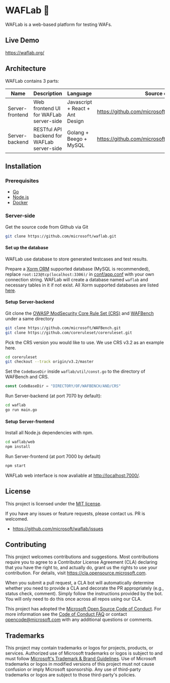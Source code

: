 WAFLab 🐾
====

WAFLab is a web-based platform for testing WAFs.

## Live Demo

https://waflab.org/

## Architecture

WAFLab contains 3 parts:

Name | Description | Language | Source code | Release
----|------|----|----|----
Server-frontend | Web frontend UI for WAFLab server-side | Javascript + React + Ant Design | https://github.com/microsoft/waflab/tree/master/web | N/A
Server-backend | RESTful API backend for WAFLab server-side | Golang + Beego + MySQL | https://github.com/microsoft/waflab | N/A

## Installation

### Prerequisites

- [Go](https://golang.org/)
- [Node.js](https://nodejs.org/)
- [Docker](https://www.docker.com/)

### Server-side

Get the source code from Github via Git

```bash
git clone https://github.com/microsoft/waflab.git
```

#### Set up the database

WAFLab use database to store generated testcases and test results.

Prepare a [Xorm ORM](https://gitea.com/xorm/xorm) supported database (MySQL is recommended), replace `root:123@tcp(localhost:3306)/` in [conf/app.conf](https://github.com/microsoft/waflab/blob/master/conf/app.conf) with your own connection string. WAFLab will create a database named `waflab` and necessary tables in it if not exist. All Xorm supported databases are listed [here](https://gitea.com/xorm/xorm#user-content-drivers-support).

#### Setup Server-backend

Git clone the [OWASP ModSecurity Core Rule Set (CRS)](https://github.com/coreruleset/coreruleset) and [WAFBench](https://github.com/microsoft/WAFBench) under a same directory

```bash
git clone https://github.com/microsoft/WAFBench.git
git clone https://github.com/coreruleset/coreruleset.git
```

Pick the CRS version you would like to use. We use CRS v3.2 as an example here.

```bash
cd coreruleset
git checkout --track origin/v3.2/master
```

Set the ```CodeBaseDir``` inside ```waflab/util/const.go``` to the directory of WAFBench and CRS.

```Go
const CodeBaseDir = "DIRECTORY/OF/WAFBENCH/AND/CRS"
```

Run Server-backend (at port 7070 by default):

```bash
cd waflab
go run main.go
 ```

#### Setup Server-frontend

Install all Node.js dependencies with npm.

```bash
cd waflab/web
npm install
```

Run Server-frontend (at port 7000 by default)

```bash
npm start
```

WAFLab web interface is now avaliable at [http://localhost:7000/](http://localhost:7000/).

## License

This project is licensed under the [MIT license](LICENSE).

If you have any issues or feature requests, please contact us. PR is welcomed.
- https://github.com/microsoft/waflab/issues

## Contributing

This project welcomes contributions and suggestions.  Most contributions require you to agree to a
Contributor License Agreement (CLA) declaring that you have the right to, and actually do, grant us
the rights to use your contribution. For details, visit https://cla.opensource.microsoft.com.

When you submit a pull request, a CLA bot will automatically determine whether you need to provide
a CLA and decorate the PR appropriately (e.g., status check, comment). Simply follow the instructions
provided by the bot. You will only need to do this once across all repos using our CLA.

This project has adopted the [Microsoft Open Source Code of Conduct](https://opensource.microsoft.com/codeofconduct/).
For more information see the [Code of Conduct FAQ](https://opensource.microsoft.com/codeofconduct/faq/) or
contact [opencode@microsoft.com](mailto:opencode@microsoft.com) with any additional questions or comments.

## Trademarks

This project may contain trademarks or logos for projects, products, or services. Authorized use of Microsoft
trademarks or logos is subject to and must follow
[Microsoft's Trademark & Brand Guidelines](https://www.microsoft.com/en-us/legal/intellectualproperty/trademarks/usage/general).
Use of Microsoft trademarks or logos in modified versions of this project must not cause confusion or imply Microsoft sponsorship.
Any use of third-party trademarks or logos are subject to those third-party's policies.
